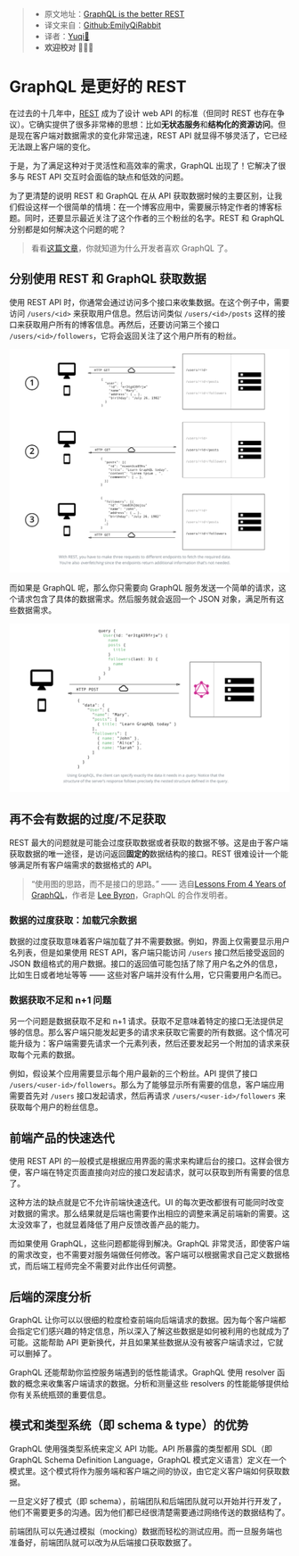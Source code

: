 > * 原文地址：[GraphQL is the better REST](https://www.howtographql.com/basics/1-graphql-is-the-better-rest/)
> * 译文来自：[Github:EmilyQiRabbit](https://github.com/EmilyQiRabbit/GraphQLTranslation)
> * 译者：[Yuqi🌸](https://github.com/EmilyQiRabbit)
> * **欢迎校对** 🙋‍♀️🎉

# GraphQL 是更好的 REST

在过去的十几年中，[REST](https://en.wikipedia.org/wiki/Representational_state_transfer) 成为了设计 web API 的标准（但同时 REST 也存在争议）。它确实提供了很多非常棒的思想：比如**无状态服务**和**结构化的资源访问**。但是现在客户端对数据需求的变化非常迅速，REST API 就显得不够灵活了，它已经无法跟上客户端的变化。

于是，为了满足这种对于灵活性和高效率的需求，GraphQL 出现了！它解决了很多与 REST API 交互时会面临的缺点和低效的问题。

为了更清楚的说明 REST 和 GraphQL 在从 API 获取数据时候的主要区别，让我们假设这样一个很简单的情境：在一个博客应用中，需要展示特定作者的博客标题。同时，还要显示最近关注了这个作者的三个粉丝的名字。REST 和 GraphQL 分别都是如何解决这个问题的呢？

> 看看[这篇文章](https://blog.graph.cool/b60cfa683511)，你就知道为什么开发者喜欢 GraphQL 了。

## 分别使用 REST 和 GraphQL 获取数据

使用 REST API 时，你通常会通过访问多个接口来收集数据。在这个例子中，需要访问 `/users/<id>` 来获取用户信息。然后访问类似 `/users/<id>/posts` 这样的接口来获取用户所有的博客信息。再然后，还要访问第三个接口 `/users/<id>/followers`，它将会返回关注了这个用户所有的粉丝。

![rest](../imgs/graphqlpic1.png)

而如果是 GraphQL 呢，那么你只需要向 GraphQL 服务发送一个简单的请求，这个请求包含了具体的数据需求。然后服务就会返回一个 JSON 对象，满足所有这些数据需求。

![graphql](../imgs/graphqlpic2.png)

## 再不会有数据的过度/不足获取

REST 最大的问题就是可能会过度获取数据或者获取的数据不够。这是由于客户端获取数据的唯一途径，是访问返回**固定的**数据结构的接口。REST 很难设计一个能够满足所有客户端需求的数据格式的 API。

> “使用图的思路，而不是接口的思路。” —— 选自[Lessons From 4 Years of GraphQL](https://www.graphql.com/articles/4-years-of-graphql-lee-byron)，作者是 [Lee Byron](https://twitter.com/leeb)，GraphQL 的合作发明者。

### 数据的过度获取：加载冗余数据

数据的过度获取意味着客户端加载了并不需要数据。例如，界面上仅需要显示用户名列表，但是如果使用 REST API，客户端只能访问 `/users` 接口然后接受返回的 JSON 数组格式的用户数据。接口的返回值可能包括了除了用户名之外的信息，比如生日或者地址等等 —— 这些对客户端并没有什么用，它只需要用户名而已。

### 数据获取不足和 n+1 问题

另一个问题是数据获取不足和 n+1 请求。获取不足意味着特定的接口无法提供足够的信息。那么客户端只能发起更多的请求来获取它需要的所有数据。这个情况可能升级为：客户端需要先请求一个元素列表，然后还要发起另一个附加的请求来获取每个元素的数据。

例如，假设某个应用需要显示每个用户最新的三个粉丝。API 提供了接口 `/users/<user-id>/followers`。那么为了能够显示所有需要的信息，客户端应用需要首先对 `/users` 接口发起请求，然后再请求 `/users/<user-id>/followers` 来获取每个用户的粉丝信息。

## 前端产品的快速迭代

使用 REST API 的一般模式是根据应用界面的需求来构建后台的接口。这样会很方便，客户端在特定页面直接向对应的接口发起请求，就可以获取到所有需要的信息了。

这种方法的缺点就是它不允许前端快速迭代。UI 的每次更改都很有可能同时改变对数据的需求。那么结果就是后端也需要作出相应的调整来满足前端新的需要。这太没效率了，也就显着降低了用户反馈改善产品的能力。

而如果使用 GraphQL，这些问题都能得到解决。GraphQL 非常灵活，即使客户端的需求改变，也不需要对服务端做任何修改。客户端可以根据需求自己定义数据格式，而后端工程师完全不需要对此作出任何调整。

## 后端的深度分析

GraphQL 让你可以以很细的粒度检查前端向后端请求的数据。因为每个客户端都会指定它们感兴趣的特定信息，所以深入了解这些数据是如何被利用的也就成为了可能。这能帮助 API 更新换代，并且如果某些数据从没有被客户端请求过，它就可以删掉了。

GraphQL 还能帮助你监控服务端遇到的低性能请求。GraphQL 使用 resolver 函数的概念来收集客户端请求的数据。分析和测量这些 resolvers 的性能能够提供给你有关系统瓶颈的重要信息。

## 模式和类型系统（即 schema & type）的优势

GraphQL 使用强类型系统来定义 API 功能。API 所暴露的类型都用 SDL（即 GraphQL Schema Definition Language，GraphQL 模式定义语言）定义在一个模式里。这个模式将作为服务端和客户端之间的协议，由它定义客户端如何获取数据。

一旦定义好了模式（即 schema），前端团队和后端团队就可以开始并行开发了，他们不需要更多的沟通。因为他们都已经很清楚需要通过网络传送的数据结构了。

前端团队可以先通过模拟（mocking）数据而轻松的测试应用。而一旦服务端也准备好，前端团队就可以改为从后端接口获取数据了。
